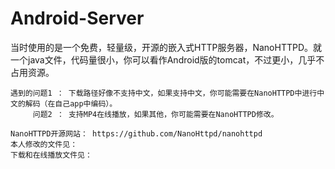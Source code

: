 # Android-Server


当时使用的是一个免费，轻量级，开源的嵌入式HTTP服务器，NanoHTTPD。就一个java文件，代码量很小，你可以看作Android版的tomcat，不过更小，几乎不占用资源。
    
    遇到的问题1 ： 下载路径好像不支持中文，如果支持中文，你可能需要在NanoHTTPD中进行中文的解码（在自己app中编码）。
         问题2 ： 支持MP4在线播放，如果其他，你可能需要在NanoHTTPD修改。
         
    NanoHTTPD开源网站： https://github.com/NanoHttpd/nanohttpd
    本人修改的文件见：   
    下载和在线播放文件见：

